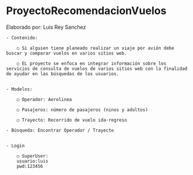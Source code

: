 # ProyectoRecomendacionVuelos
Elaborado por: Luis Rey Sanchez
 

	- Contenido:
	
		○ Si alguien tiene planeado realizar un viaje por avión debe buscar y comparar vuelos en varios sitios web.
		
		○ EL proyecto se enfoca en integrar información sobre los servicios de consulta de vuelos de varios sitios web con la finalidad de ayudar en las búsquedas de los usuarios.
	
	
	- Modelos:
	
		○ Operador: Aerolinea
		
		○ Pasajeros: número de pasajeros (ninos y adultos)
		
		○ Trayecto: Recorrido de vuelo ida-regreso
	
	- Búsqueda: Encontrar Operador / Trayecto
	
	 
	- Login 
	
		○ SuperUser:
		usuario:luis
		pwd:123456
